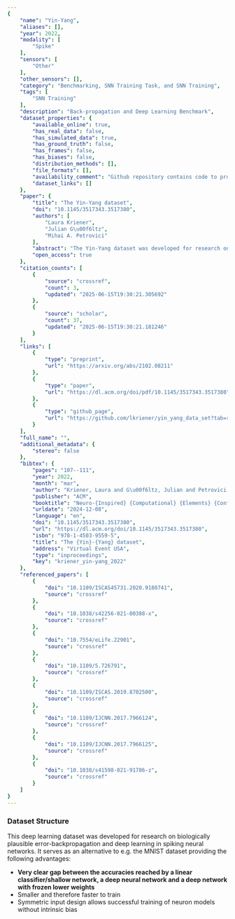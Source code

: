 ```yaml
---
{
    "name": "Yin-Yang",
    "aliases": [],
    "year": 2022,
    "modality": [
        "Spike"
    ],
    "sensors": [
        "Other"
    ],
    "other_sensors": [],
    "category": "Benchmarking, SNN Training Task, and SNN Training",
    "tags": [
        "SNN Training"
    ],
    "description": "Back-propagation and Deep Learning Benchmark",
    "dataset_properties": {
        "available_online": true,
        "has_real_data": false,
        "has_simulated_data": true,
        "has_ground_truth": false,
        "has_frames": false,
        "has_biases": false,
        "distribution_methods": [],
        "file_formats": [],
        "availability_comment": "Github repository contains code to produce the dataset",
        "dataset_links": []
    },
    "paper": {
        "title": "The Yin-Yang dataset",
        "doi": "10.1145/3517343.3517380",
        "authors": [
            "Laura Kriener",
            "Julian G\u00f6ltz",
            "Mihai A. Petrovici"
        ],
        "abstract": "The Yin-Yang dataset was developed for research on biologically plausible error backpropagation and deep learning in spiking neural networks. It serves as an alternative to classic deep learning datasets, especially in early-stage prototyping scenarios for both network models and hardware platforms, for which it provides several advantages. First, it is smaller and therefore faster to learn, thereby being better suited for small-scale exploratory studies in both software simulations and hardware prototypes. Second, it exhibits a very clear gap between the accuracies achievable using shallow as compared to deep neural networks. Third, it is easily transferable between spatial and temporal input domains, making it interesting for different types of classification scenarios.",
        "open_access": true
    },
    "citation_counts": [
        {
            "source": "crossref",
            "count": 3,
            "updated": "2025-06-15T19:30:21.305692"
        },
        {
            "source": "scholar",
            "count": 37,
            "updated": "2025-06-15T19:30:21.181246"
        }
    ],
    "links": [
        {
            "type": "preprint",
            "url": "https://arxiv.org/abs/2102.08211"
        },
        {
            "type": "paper",
            "url": "https://dl.acm.org/doi/pdf/10.1145/3517343.3517380"
        },
        {
            "type": "github_page",
            "url": "https://github.com/lkriener/yin_yang_data_set?tab=readme-ov-file"
        }
    ],
    "full_name": "",
    "additional_metadata": {
        "stereo": false
    },
    "bibtex": {
        "pages": "107--111",
        "year": 2022,
        "month": "mar",
        "author": "Kriener, Laura and G\u00f6ltz, Julian and Petrovici, Mihai A.",
        "publisher": "ACM",
        "booktitle": "Neuro-{Inspired} {Computational} {Elements} {Conference}",
        "urldate": "2024-12-08",
        "language": "en",
        "doi": "10.1145/3517343.3517380",
        "url": "https://dl.acm.org/doi/10.1145/3517343.3517380",
        "isbn": "978-1-4503-9559-5",
        "title": "The {Yin}-{Yang} dataset",
        "address": "Virtual Event USA",
        "type": "inproceedings",
        "key": "kriener_yin-yang_2022"
    },
    "referenced_papers": [
        {
            "doi": "10.1109/ISCAS45731.2020.9180741",
            "source": "crossref"
        },
        {
            "doi": "10.1038/s42256-021-00388-x",
            "source": "crossref"
        },
        {
            "doi": "10.7554/eLife.22901",
            "source": "crossref"
        },
        {
            "doi": "10.1109/5.726791",
            "source": "crossref"
        },
        {
            "doi": "10.1109/ISCAS.2019.8702500",
            "source": "crossref"
        },
        {
            "doi": "10.1109/IJCNN.2017.7966124",
            "source": "crossref"
        },
        {
            "doi": "10.1109/IJCNN.2017.7966125",
            "source": "crossref"
        },
        {
            "doi": "10.1038/s41598-021-91786-z",
            "source": "crossref"
        }
    ]
}
---
```


### Dataset Structure

This deep learning dataset was developed for research on biologically plausible error-backpropagation and deep learning in spiking neural networks. It serves as an alternative to e.g. the MNIST dataset providing the following advantages:

- **Very clear gap between the accuracies reached by a linear classifier/shallow network, a deep neural network and a deep network with frozen lower weights**
- Smaller and therefore faster to train
- Symmetric input design allows successful training of neuron models without intrinsic bias
